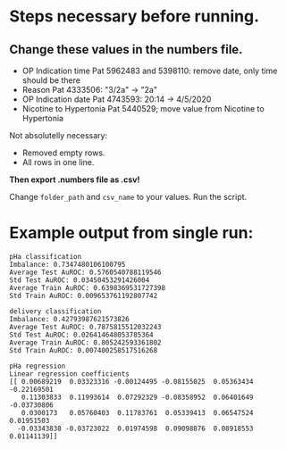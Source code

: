 # Steps necessary before running.

## Change these values in the numbers file.
- OP Indication time Pat 5962483 and 5398110: remove date, only time should be there
- Reason Pat 4333506: "3/2a" -> "2a"
- OP Indication date Pat 4743593: 20:14 -> 4/5/2020
- Nicotine to Hypertonia Pat 5440529; move value from Nicotine to Hypertonia

Not absolutelly necessary:
- Removed empty rows.
- All rows in one line.

**Then export .numbers file as .csv!**

Change ```folder_path``` and ```csv_name``` to your values.
Run the script.

# Example output from single run:

```
pHa classification
Imbalance: 0.7347480106100795
Average Test AuROC: 0.5760540788119546
Std Test AuROC: 0.03450453291426004
Average Train AuROC: 0.6398369531727398
Std Train AuROC: 0.009653761192807742

delivery classification
Imbalance: 0.42793987621573826
Average Test AuROC: 0.7875815512032243
Std Test AuROC: 0.026414648053785364
Average Train AuROC: 0.805242593361802
Std Train AuROC: 0.007400258517516268

pHa regression
Linear regression coefficients
[[ 0.00689219  0.03323316 -0.00124495 -0.08155025  0.05363434 -0.22169501
   0.11303833  0.11993614  0.07292329 -0.08358952  0.06401649 -0.03730806
   0.0300173   0.05760403  0.11783761  0.05339413  0.06547524  0.01951503
  -0.03343838 -0.03723022  0.01974598  0.09098876  0.08918553  0.01141139]]
 ```


